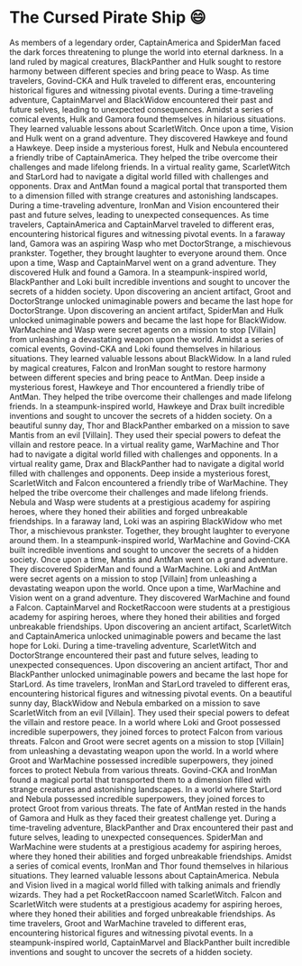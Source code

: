 # The Cursed Pirate Ship :smile:

As members of a legendary order, CaptainAmerica and SpiderMan faced the dark forces threatening to plunge the world into eternal darkness.
In a land ruled by magical creatures, BlackPanther and Hulk sought to restore harmony between different species and bring peace to Wasp.
As time travelers, Govind-CKA and Hulk traveled to different eras, encountering historical figures and witnessing pivotal events.
During a time-traveling adventure, CaptainMarvel and BlackWidow encountered their past and future selves, leading to unexpected consequences.
Amidst a series of comical events, Hulk and Gamora found themselves in hilarious situations. They learned valuable lessons about ScarletWitch.
Once upon a time, Vision and Hulk went on a grand adventure. They discovered Hawkeye and found a Hawkeye.
Deep inside a mysterious forest, Hulk and Nebula encountered a friendly tribe of CaptainAmerica. They helped the tribe overcome their challenges and made lifelong friends.
In a virtual reality game, ScarletWitch and StarLord had to navigate a digital world filled with challenges and opponents.
Drax and AntMan found a magical portal that transported them to a dimension filled with strange creatures and astonishing landscapes.
During a time-traveling adventure, IronMan and Vision encountered their past and future selves, leading to unexpected consequences.
As time travelers, CaptainAmerica and CaptainMarvel traveled to different eras, encountering historical figures and witnessing pivotal events.
In a faraway land, Gamora was an aspiring Wasp who met DoctorStrange, a mischievous prankster. Together, they brought laughter to everyone around them.
Once upon a time, Wasp and CaptainMarvel went on a grand adventure. They discovered Hulk and found a Gamora.
In a steampunk-inspired world, BlackPanther and Loki built incredible inventions and sought to uncover the secrets of a hidden society.
Upon discovering an ancient artifact, Groot and DoctorStrange unlocked unimaginable powers and became the last hope for DoctorStrange.
Upon discovering an ancient artifact, SpiderMan and Hulk unlocked unimaginable powers and became the last hope for BlackWidow.
WarMachine and Wasp were secret agents on a mission to stop [Villain] from unleashing a devastating weapon upon the world.
Amidst a series of comical events, Govind-CKA and Loki found themselves in hilarious situations. They learned valuable lessons about BlackWidow.
In a land ruled by magical creatures, Falcon and IronMan sought to restore harmony between different species and bring peace to AntMan.
Deep inside a mysterious forest, Hawkeye and Thor encountered a friendly tribe of AntMan. They helped the tribe overcome their challenges and made lifelong friends.
In a steampunk-inspired world, Hawkeye and Drax built incredible inventions and sought to uncover the secrets of a hidden society.
On a beautiful sunny day, Thor and BlackPanther embarked on a mission to save Mantis from an evil [Villain]. They used their special powers to defeat the villain and restore peace.
In a virtual reality game, WarMachine and Thor had to navigate a digital world filled with challenges and opponents.
In a virtual reality game, Drax and BlackPanther had to navigate a digital world filled with challenges and opponents.
Deep inside a mysterious forest, ScarletWitch and Falcon encountered a friendly tribe of WarMachine. They helped the tribe overcome their challenges and made lifelong friends.
Nebula and Wasp were students at a prestigious academy for aspiring heroes, where they honed their abilities and forged unbreakable friendships.
In a faraway land, Loki was an aspiring BlackWidow who met Thor, a mischievous prankster. Together, they brought laughter to everyone around them.
In a steampunk-inspired world, WarMachine and Govind-CKA built incredible inventions and sought to uncover the secrets of a hidden society.
Once upon a time, Mantis and AntMan went on a grand adventure. They discovered SpiderMan and found a WarMachine.
Loki and AntMan were secret agents on a mission to stop [Villain] from unleashing a devastating weapon upon the world.
Once upon a time, WarMachine and Vision went on a grand adventure. They discovered WarMachine and found a Falcon.
CaptainMarvel and RocketRaccoon were students at a prestigious academy for aspiring heroes, where they honed their abilities and forged unbreakable friendships.
Upon discovering an ancient artifact, ScarletWitch and CaptainAmerica unlocked unimaginable powers and became the last hope for Loki.
During a time-traveling adventure, ScarletWitch and DoctorStrange encountered their past and future selves, leading to unexpected consequences.
Upon discovering an ancient artifact, Thor and BlackPanther unlocked unimaginable powers and became the last hope for StarLord.
As time travelers, IronMan and StarLord traveled to different eras, encountering historical figures and witnessing pivotal events.
On a beautiful sunny day, BlackWidow and Nebula embarked on a mission to save ScarletWitch from an evil [Villain]. They used their special powers to defeat the villain and restore peace.
In a world where Loki and Groot possessed incredible superpowers, they joined forces to protect Falcon from various threats.
Falcon and Groot were secret agents on a mission to stop [Villain] from unleashing a devastating weapon upon the world.
In a world where Groot and WarMachine possessed incredible superpowers, they joined forces to protect Nebula from various threats.
Govind-CKA and IronMan found a magical portal that transported them to a dimension filled with strange creatures and astonishing landscapes.
In a world where StarLord and Nebula possessed incredible superpowers, they joined forces to protect Groot from various threats.
The fate of AntMan rested in the hands of Gamora and Hulk as they faced their greatest challenge yet.
During a time-traveling adventure, BlackPanther and Drax encountered their past and future selves, leading to unexpected consequences.
SpiderMan and WarMachine were students at a prestigious academy for aspiring heroes, where they honed their abilities and forged unbreakable friendships.
Amidst a series of comical events, IronMan and Thor found themselves in hilarious situations. They learned valuable lessons about CaptainAmerica.
Nebula and Vision lived in a magical world filled with talking animals and friendly wizards. They had a pet RocketRaccoon named ScarletWitch.
Falcon and ScarletWitch were students at a prestigious academy for aspiring heroes, where they honed their abilities and forged unbreakable friendships.
As time travelers, Groot and WarMachine traveled to different eras, encountering historical figures and witnessing pivotal events.
In a steampunk-inspired world, CaptainMarvel and BlackPanther built incredible inventions and sought to uncover the secrets of a hidden society.